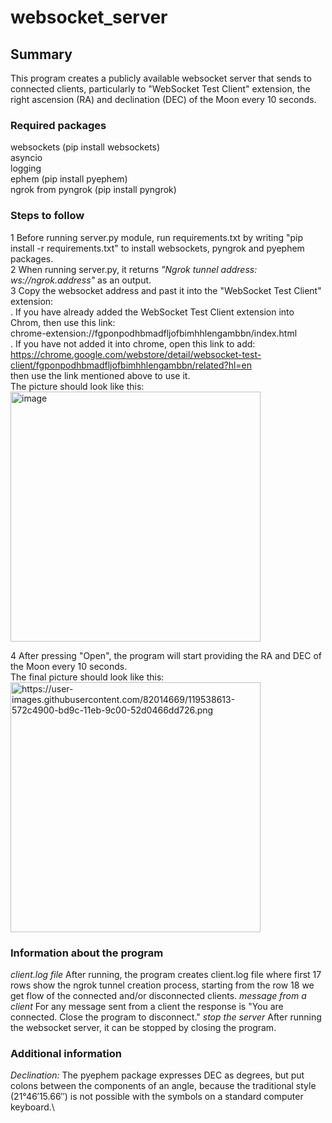 # websocket_server
## Summary
This program creates a publicly available websocket server that sends to connected clients, particularly to "WebSocket Test Client" extension, the right ascension (RA) and declination (DEC) of the Moon every 10 seconds.

### Required packages
websockets (pip install websockets)\
asyncio\
logging\
ephem (pip install pyephem)\
ngrok from pyngrok (pip install pyngrok)

### Steps to follow
1 Before running server.py module, run requirements.txt by writing "pip install -r requirements.txt" to install websockets, pyngrok and pyephem packages.\
2 When running server.py, it returns _"Ngrok tunnel address: ws://ngrok.address"_ as an output.\
3 Copy the websocket address and past it into the "WebSocket Test Client" extension:\
  . If you have already added the WebSocket Test Client extension into Chrom, then use this link:\
  chrome-extension://fgponpodhbmadfljofbimhhlengambbn/index.html \
  . If you have not added it into chrome, open this link to add:\
  https://chrome.google.com/webstore/detail/websocket-test-client/fgponpodhbmadfljofbimhhlengambbn/related?hl=en \
  then use the link mentioned above to use it.\
The picture should look like this:\
<img width="400" alt="image" src="https://user-images.githubusercontent.com/82014669/119537994-b047ad00-bd9b-11eb-8307-47b98a7a7172.png">
 
4 After pressing "Open", the program will start providing the RA and DEC of the Moon every 10 seconds.\
The final picture should look like this:\
<img width="400" alt="https://user-images.githubusercontent.com/82014669/119538613-572c4900-bd9c-11eb-9c00-52d0466dd726.png">
 
### Information about the program
_client.log file_ After running, the program creates client.log file where first 17 rows show the ngrok tunnel creation process, starting from the row 18 we get flow of the connected and/or disconnected clients.
_message from a client_ For any message sent from a client the response is "You are connected. Close the program to disconnect."
_stop the server_ After running the websocket server, it can be stopped by closing the program. 


### Additional information
_Declination:_ The pyephem package expresses DEC as degrees, but put colons between the components of an angle, because the traditional style (21°46′15.66′′) is not possible with the symbols on a standard computer keyboard.\





  
